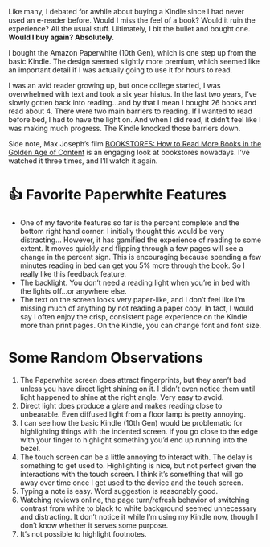 Like many, I debated for awhile about buying a Kindle since I had never used an e-reader before. Would I miss the feel of a book? Would it ruin the experience? All the usual stuff. Ultimately, I bit the bullet and bought one. **Would I buy again? Absolutely.**

I bought the Amazon Paperwhite (10th Gen), which is one step up from the basic Kindle. The design seemed slightly more premium, which seemed like an important detail if I was actually going to use it for hours to read.

I was an avid reader growing up, but once college started, I was overwhelmed with text and took a six year hiatus. In the last two years, I’ve slowly gotten back into reading…and by that I mean I bought 26 books and read about 4. There were two main barriers to reading. If I wanted to read before bed, I had to have the light on. And when I did read, it didn’t feel like I was making much progress. The Kindle knocked those barriers down.

Side note, Max Joseph’s film [BOOKSTORES: How to Read More Books in the Golden Age of Content](https://www.youtube.com/watch?v=lIW5jBrrsS0) is an engaging look at bookstores nowadays. I’ve watched it three times, and I’ll watch it again.

# 👍 Favorite Paperwhite Features
- One of my favorite features so far is the percent complete and the bottom right hand corner. I initially thought this would be very distracting… However, it has gamified the experience of reading to some extent. It moves quickly and flipping through a few pages will see a change in the percent sign. This is encouraging because spending a few minutes reading in bed can get you 5% more through the book. So I really like this feedback feature.
- The backlight. You don’t need a reading light when you’re in bed with the lights off…or anywhere else.
- The text on the screen looks very paper-like, and I don’t feel like I’m missing much of anything by not reading a paper copy. In fact, I would say I often enjoy the crisp, consistent page experience on the Kindle more than print pages. On the Kindle, you can change font and font size.

# Some Random Observations
1. The Paperwhite screen does attract fingerprints, but they aren’t bad unless you have direct light shining on it. I didn’t even notice them until light happened to shine at the right angle. Very easy to avoid.
2. Direct light does produce a glare and makes reading close to unbearable. Even diffused light from a floor lamp is pretty annoying.
3. I can see how the basic Kindle (10th Gen) would be problematic for highlighting things with the indented screen. if you go close to the edge with your finger to highlight something you’d end up running into the bezel.
4. The touch screen can be a little annoying to interact with. The delay is something to get used to. Highlighting is nice, but not perfect given the interactions with the touch screen. I think it’s something that will go away over time once I get used to the device and the touch screen.
5. Typing a note is easy. Word suggestion is reasonably good.
6. Watching reviews online, the page turn/refresh behavior of switching contrast from white to black to white background seemed unnecessary and distracting. It don’t notice it while I’m using my Kindle now, though I don’t know whether it serves some purpose.
7. It’s not possible to highlight footnotes.